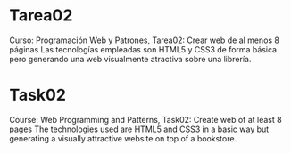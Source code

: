 # Tarea02
Curso: Programación Web y Patrones, Tarea02: Crear web de al menos 8 páginas
Las tecnologías empleadas son HTML5 y CSS3 de forma básica pero generando una web visualmente atractiva sobre una librería.
# Task02
Course: Web Programming and Patterns, Task02: Create web of at least 8 pages
The technologies used are HTML5 and CSS3 in a basic way but generating a visually attractive website on top of a bookstore.
